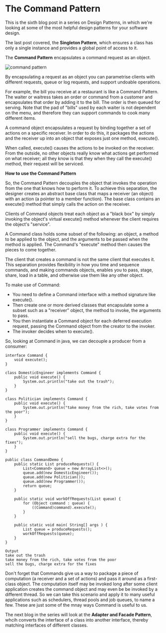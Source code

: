 # The Command Pattern #

This is the sixth blog post in a series on Design Patterns, in which we're looking at some of the most helpful design patterns for your software design.

The last post covered, the **Singleton Pattern**, which ensures a class has only a single instance and provides a global point of access to it.

The **Command Pattern** encapsulates a command request as an object.

![command pattern](https://user-images.githubusercontent.com/63193195/81503957-7fa2eb80-92de-11ea-8ea5-276f3306829c.jpg)

By encapsulating a request as an object you can parametrise clients with different requests, queue or log requests, and support undoable operations. 

For example, the bill you receive at a restaurant is like a Command Pattern. The waiter or waitress takes an order or command from a customer and encapsulates that order by adding it to the bill. The order is then queued for serving. Note that the pad of "bills" used by each waiter is not dependent on the menu, and therefore they can support commands to cook many different items.

A command object encapsulates a request by binding together a set of actions on a specific receiver. In order to do this, it packages the actions and the receiver up into an object that exposes just one method, execute().

When called, execute() causes the actions to be invoked on the receiver. From the outside, no other objects really know what
actions get performed on what receiver; all they know is that they when they call the execute() method, their request will be serviced.

**How to use the Command Pattern**

So, the Command Pattern decouples the object that invokes the operation from the one that knows how to perform it. To achieve this separation, the designer creates an abstract base class that maps a receiver (an object) with an action (a pointer to a member function). The base class contains an execute() method that simply calls the action on the receiver.

Clients of Command objects treat each object as a "black box" by simply invoking the object's virtual execute() method whenever the client requires the object's "service".

A Command class holds some subset of the following: an object, a method to be applied to the object, and the arguments to be passed when the method is applied. The Command's "execute" method then causes the pieces to come together.

The client that creates a command is not the same client that executes it. This separation provides flexibility in how you time and sequence commands, and making commands objects, enables you to pass, stage, share, load in a table, and otherwise use them like any other object.

To make use of Command:

- You need to define a Command interface with a method signature like execute(). 
- Then create one or more derived classes that encapsulate some a subset such as a "receiver" object, the method to invoke, the arguments to pass. 
- You then instantiate a Command object for each deferred execution request, passing the Command object from the creator to the invoker.
- The invoker decides when to execute(). 

So, looking at Command in java, we can decouple a producer from a consumer:

```
interface Command {
    void execute();
}

class DomesticEngineer implements Command {
    public void execute() {
        System.out.println("take out the trash");
    }
}

class Politician implements Command {
    public void execute() {
        System.out.println("take money from the rich, take votes from the poor");
    }
}

class Programmer implements Command {
    public void execute() {
        System.out.println("sell the bugs, charge extra for the fixes");
    }
}

public class CommandDemo {
    public static List produceRequests() {
        List<Command> queue = new ArrayList<>();
        queue.add(new DomesticEngineer());
        queue.add(new Politician());
        queue.add(new Programmer());
        return queue;
    }

    public static void workOffRequests(List queue) {
        for (Object command : queue) {
            ((Command)command).execute();
        }
    }

    public static void main( String[] args ) {
        List queue = produceRequests();
        workOffRequests(queue);
    }
}
```
```
Output
take out the trash
take money from the rich, take votes from the poor
sell the bugs, charge extra for the fixes
```
Don't forget that Commands give us a way to package a piece of computation (a receiver and a set of actions) and pass it around as a first-class object. The computation itself may be invoked long after some client application creates the command object and may even be be invoked by a different thread. So we can take this scenario and apply it to many useful applications such as schedulers, thread pools and job queues, to name a few. These are just some of the mnay ways Command is useful to us.

The next blog in the series will look at the **Adapter and Facade Pattern**, whcih converts the interface of a class into another interface, thereby matching interfaces of different classes.

